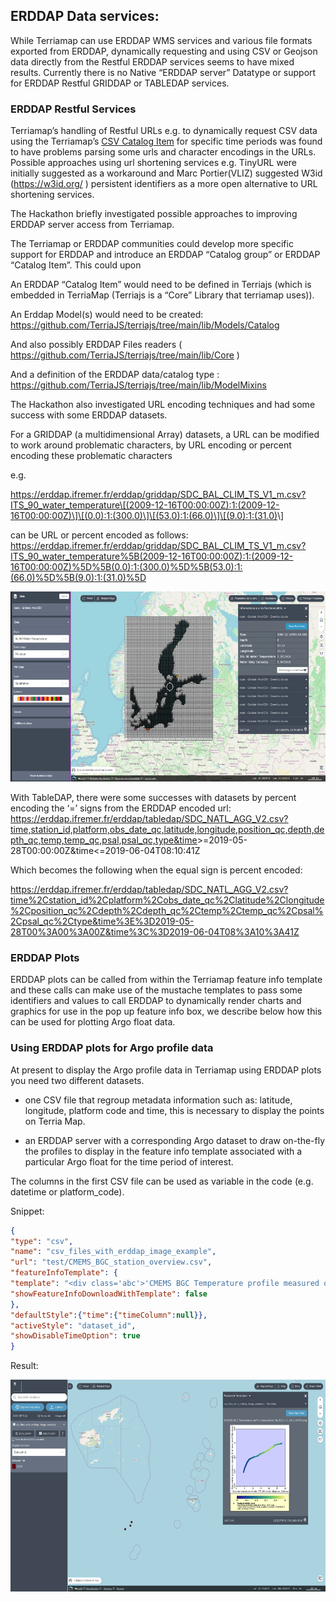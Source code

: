 

## ERDDAP Data services:

While Terriamap can use ERDDAP WMS services and various file formats
exported from ERDDAP, dynamically requesting and using CSV or Geojson
data directly from the Restful ERDDAP services seems to have mixed
results. Currently there is no Native “ERDDAP server” Datatype or
support for ERDDAP Restful GRIDDAP or TABLEDAP services.

### ERDDAP Restful Services 

Terriamap’s handling of Restful URLs e.g. to dynamically request CSV
data using the Terriamap’s [CSV Catalog
Item](https://docs.terria.io/guide/connecting-to-data/catalog-type-details/csv/)
for specific time periods was found to have problems parsing some urls
and character encodings in the URLs. Possible approaches using url
shortening services e.g. TinyURL were initially suggested as a
workaround and Marc Portier(VLIZ) suggested W3id (<https://w3id.org/> )
persistent identifiers as a more open alternative to URL shortening
services.

The Hackathon briefly investigated possible approaches to improving
ERDDAP server access from Terriamap.

The Terriamap or ERDDAP communities could develop more specific support
for ERDDAP and introduce an ERDDAP “Catalog group” or ERDDAP “Catalog
Item”. This could upon

An ERDDAP “Catalog Item” would need to be defined in Terriajs (which is
embedded in TerriaMap (Terriajs is a “Core” Library that terriamap
uses)).

An Erddap Model(s) would need to be created:
[<u>https://github.com/TerriaJS/terriajs/tree/main/lib/Models/Catalog</u>](https://github.com/TerriaJS/terriajs/tree/main/lib/Models/Catalog)

And also possibly ERDDAP Files readers (
[<u>https://github.com/TerriaJS/terriajs/tree/main/lib/Core</u>](https://github.com/TerriaJS/terriajs/tree/main/lib/Core)
)

And a definition of the ERDDAP data/catalog type :
[<u>https://github.com/TerriaJS/terriajs/tree/main/lib/ModelMixins</u>](https://github.com/TerriaJS/terriajs/tree/main/lib/ModelMixins)

The Hackathon also investigated URL encoding techniques and had some
success with some ERDDAP datasets.

For a GRIDDAP (a multidimensional Array) datasets, a URL can be modified
to work around problematic characters, by URL encoding or percent
encoding these problematic characters

e.g.

[<u>https://erddap.ifremer.fr/erddap/griddap/SDC_BAL_CLIM_TS_V1_m.csv?ITS_90_water_temperature\[(2009-12-16T00:00:00Z):1:(2009-12-16T00:00:00Z)\]\[(0.0):1:(300.0)\]\[(53.0):1:(66.0)\]\[(9.0):1:(31.0)</u>](https://erddap.ifremer.fr/erddap/griddap/SDC_BAL_CLIM_TS_V1_m.csv?ITS_90_water_temperature%5B(2009-12-16T00:00:00Z):1:(2009-12-16T00:00:00Z)%5D%5B(0.0):1:(300.0)%5D%5B(53.0):1:(66.0)%5D%5B(9.0):1:(31.0))\]

can be URL or percent encoded as follows:
[<u>https://erddap.ifremer.fr/erddap/griddap/SDC_BAL_CLIM_TS_V1_m.csv?ITS_90_water_temperature%5B(2009-12-16T00:00:00Z):1:(2009-12-16T00:00:00Z)%5D%5B(0.0):1:(300.0)%5D%5B(53.0):1:(66.0)%5D%5B(9.0):1:(31.0)%5D</u>](https://erddap.ifremer.fr/erddap/griddap/SDC_BAL_CLIM_TS_V1_m.csv?ITS_90_water_temperature%5B(2009-12-16T00:00:00Z):1:(2009-12-16T00:00:00Z)%5D%5B(0.0):1:(300.0)%5D%5B(53.0):1:(66.0)%5D%5B(9.0):1:(31.0)%5D)

<img src="content/image18.png" style="width:6.26772in;height:3.16667in"
alt="GRIDDAP data form ERDDAP.">

With TableDAP, there were some successes with datasets by percent
encoding the ‘=’ signs from the ERDDAP encoded url:
[<u>https://erddap.ifremer.fr/erddap/tabledap/SDC_NATL_AGG_V2.csv?time,station_id,platform,obs_date_qc,latitude,longitude,position_qc,depth,depth_qc,temp,temp_qc,psal,psal_qc,type&time</u>](https://erddap.ifremer.fr/erddap/tabledap/SDC_NATL_AGG_V2.csv?time,station_id,platform,obs_date_qc,latitude,longitude,position_qc,depth,depth_qc,temp,temp_qc,psal,psal_qc,type&time)\>=2019-05-28T00:00:00Z&time\<=2019-06-04T08:10:41Z

Which becomes the following when the equal sign is percent encoded:

<https://erddap.ifremer.fr/erddap/tabledap/SDC_NATL_AGG_V2.csv?time%2Cstation_id%2Cplatform%2Cobs_date_qc%2Clatitude%2Clongitude%2Cposition_qc%2Cdepth%2Cdepth_qc%2Ctemp%2Ctemp_qc%2Cpsal%2Cpsal_qc%2Ctype&time%3E%3D2019-05-28T00%3A00%3A00Z&time%3C%3D2019-06-04T08%3A10%3A41Z>

### ERDDAP Plots

ERDDAP plots can be called from within the Terriamap feature info
template and these calls can make use of the mustache templates to pass
some identifiers and values to call ERDDAP to dynamically render charts
and graphics for use in the pop up feature info box, we describe below
how this can be used for plotting Argo float data.

### Using ERDDAP plots for Argo profile data

At present to display the Argo profile data in Terriamap using ERDDAP
plots you need two different datasets.

- one CSV file that regroup metadata information such as: latitude,
  longitude, platform code and time, this is necessary to display the
  points on Terria Map.

- an ERDDAP server with a corresponding Argo dataset to draw on-the-fly
  the profiles to display in the feature info template associated with a
  particular Argo float for the time period of interest.

The columns in the first CSV file can be used as variable in the code
(e.g. datetime or platform_code).

Snippet:
```json
{
"type": "csv",
"name": "csv_files_with_erddap_image_example",
"url": "test/CMEMS_BGC_station_overview.csv",
"featureInfoTemplate": {
"template": "<div class='abc'>'CMEMS BGC Temperature profile measured on the {{datetime}}.png'<figure><img src='https://erddap.ifremer.fr/erddap/tabledap/ArgoFloats-synthetic-BGC.png?temp,pres,psal&time={{datetime}}&platform_number=%22{{platform_code}}%22&.draw=markers&.marker=10%7C5&.color=0xFFFF00&.colorBar=KT_haline%7C%7C%7C%7C%7C&.bgColor=0xffccccff&.yRange=%7C%7Cfalse%7C'></figure></div>",
"showFeatureInfoDownloadWithTemplate": false
},
"defaultStyle":{"time":{"timeColumn":null}},
"activeStyle": "dataset_id",
"showDisableTimeOption": true
}
```
Result:

<img src="content/image19.png" style="width:6.26772in;height:3.52778in"
alt="Argo Profile chart called from ERDDAP">
